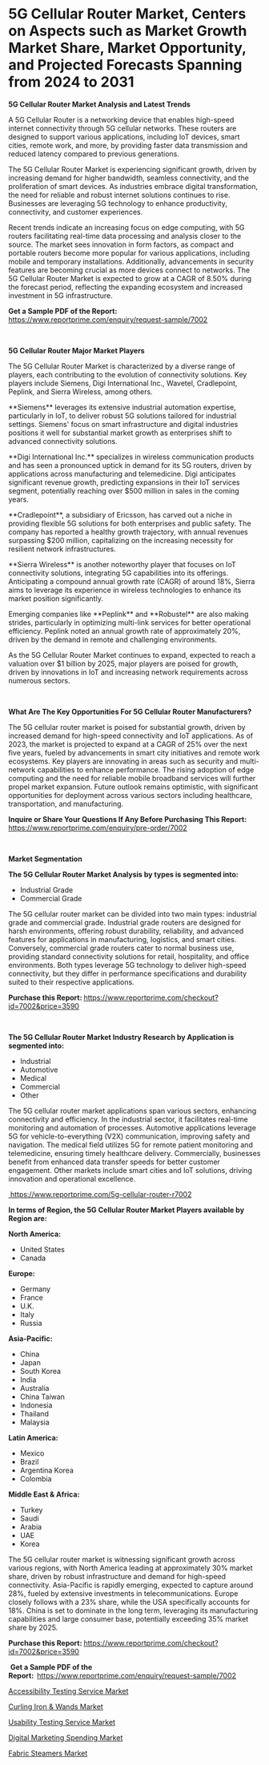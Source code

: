 <p><h1>5G Cellular Router Market, Centers on Aspects such as Market Growth Market Share, Market Opportunity, and Projected Forecasts Spanning from 2024 to 2031</h1></p><p><strong>5G Cellular Router Market Analysis and Latest Trends</strong></p>
<p><p>A 5G Cellular Router is a networking device that enables high-speed internet connectivity through 5G cellular networks. These routers are designed to support various applications, including IoT devices, smart cities, remote work, and more, by providing faster data transmission and reduced latency compared to previous generations. </p><p>The 5G Cellular Router Market is experiencing significant growth, driven by increasing demand for higher bandwidth, seamless connectivity, and the proliferation of smart devices. As industries embrace digital transformation, the need for reliable and robust internet solutions continues to rise. Businesses are leveraging 5G technology to enhance productivity, connectivity, and customer experiences.</p><p>Recent trends indicate an increasing focus on edge computing, with 5G routers facilitating real-time data processing and analysis closer to the source. The market sees innovation in form factors, as compact and portable routers become more popular for various applications, including mobile and temporary installations. Additionally, advancements in security features are becoming crucial as more devices connect to networks. The 5G Cellular Router Market is expected to grow at a CAGR of 8.50% during the forecast period, reflecting the expanding ecosystem and increased investment in 5G infrastructure.</p></p>
<p><strong>Get a Sample PDF of the Report:&nbsp;</strong> <a href="https://www.reportprime.com/enquiry/request-sample/7002">https://www.reportprime.com/enquiry/request-sample/7002</a></p>
<p>&nbsp;</p>
<p><strong>5G Cellular Router Major Market Players</strong></p>
<p><p>The 5G Cellular Router Market is characterized by a diverse range of players, each contributing to the evolution of connectivity solutions. Key players include Siemens, Digi International Inc., Wavetel, Cradlepoint, Peplink, and Sierra Wireless, among others.</p><p>**Siemens** leverages its extensive industrial automation expertise, particularly in IoT, to deliver robust 5G solutions tailored for industrial settings. Siemens' focus on smart infrastructure and digital industries positions it well for substantial market growth as enterprises shift to advanced connectivity solutions.</p><p>**Digi International Inc.** specializes in wireless communication products and has seen a pronounced uptick in demand for its 5G routers, driven by applications across manufacturing and telemedicine. Digi anticipates significant revenue growth, predicting expansions in their IoT services segment, potentially reaching over $500 million in sales in the coming years.</p><p>**Cradlepoint**, a subsidiary of Ericsson, has carved out a niche in providing flexible 5G solutions for both enterprises and public safety. The company has reported a healthy growth trajectory, with annual revenues surpassing $200 million, capitalizing on the increasing necessity for resilient network infrastructures.</p><p>**Sierra Wireless** is another noteworthy player that focuses on IoT connectivity solutions, integrating 5G capabilities into its offerings. Anticipating a compound annual growth rate (CAGR) of around 18%, Sierra aims to leverage its experience in wireless technologies to enhance its market position significantly.</p><p>Emerging companies like **Peplink** and **Robustel** are also making strides, particularly in optimizing multi-link services for better operational efficiency. Peplink noted an annual growth rate of approximately 20%, driven by the demand in remote and challenging environments.</p><p>As the 5G Cellular Router Market continues to expand, expected to reach a valuation over $1 billion by 2025, major players are poised for growth, driven by innovations in IoT and increasing network requirements across numerous sectors.</p></p>
<p>&nbsp;</p>
<p><strong>What Are The Key Opportunities For 5G Cellular Router Manufacturers?</strong></p>
<p><p>The 5G cellular router market is poised for substantial growth, driven by increased demand for high-speed connectivity and IoT applications. As of 2023, the market is projected to expand at a CAGR of 25% over the next five years, fueled by advancements in smart city initiatives and remote work ecosystems. Key players are innovating in areas such as security and multi-network capabilities to enhance performance. The rising adoption of edge computing and the need for reliable mobile broadband services will further propel market expansion. Future outlook remains optimistic, with significant opportunities for deployment across various sectors including healthcare, transportation, and manufacturing.</p></p>
<p><strong>Inquire or Share Your Questions If Any Before Purchasing This Report:</strong> <a href="https://www.reportprime.com/enquiry/pre-order/7002">https://www.reportprime.com/enquiry/pre-order/7002</a></p>
<p>&nbsp;</p>
<p><strong>Market Segmentation</strong></p>
<p><strong>The 5G Cellular Router Market Analysis by types is segmented into:</strong></p>
<p><ul><li>Industrial Grade</li><li>Commercial Grade</li></ul></p>
<p><p>The 5G cellular router market can be divided into two main types: industrial grade and commercial grade. Industrial grade routers are designed for harsh environments, offering robust durability, reliability, and advanced features for applications in manufacturing, logistics, and smart cities. Conversely, commercial grade routers cater to normal business use, providing standard connectivity solutions for retail, hospitality, and office environments. Both types leverage 5G technology to deliver high-speed connectivity, but they differ in performance specifications and durability suited to their respective applications.</p></p>
<p><strong>Purchase this Report:&nbsp;</strong><a href="https://www.reportprime.com/checkout?id=7002&price=3590">https://www.reportprime.com/checkout?id=7002&price=3590</a></p>
<p>&nbsp;</p>
<p><strong>The 5G Cellular Router Market Industry Research by Application is segmented into:</strong></p>
<p><ul><li>Industrial</li><li>Automotive</li><li>Medical</li><li>Commercial</li><li>Other</li></ul></p>
<p><p>The 5G cellular router market applications span various sectors, enhancing connectivity and efficiency. In the industrial sector, it facilitates real-time monitoring and automation of processes. Automotive applications leverage 5G for vehicle-to-everything (V2X) communication, improving safety and navigation. The medical field utilizes 5G for remote patient monitoring and telemedicine, ensuring timely healthcare delivery. Commercially, businesses benefit from enhanced data transfer speeds for better customer engagement. Other markets include smart cities and IoT solutions, driving innovation and operational excellence.</p></p>
<p><a href="https://www.reportprime.com/5g-cellular-router-r7002">&nbsp;https://www.reportprime.com/5g-cellular-router-r7002</a></p>
<p><strong>In terms of Region, the 5G Cellular Router Market Players available by Region are:</strong></p>
<p>
    <p> <strong> North America: </strong>
        <ul>
            <li>United States</li>
            <li>Canada</li>
        </ul>
        </p> 
    <p> <strong> Europe: </strong>
        <ul>
            <li>Germany</li>
            <li>France</li>
            <li>U.K.</li>
            <li>Italy</li>
            <li>Russia</li>
        </ul>
        </p> 
    <p> <strong> Asia-Pacific: </strong>
        <ul>
            <li>China</li>
            <li>Japan</li>
            <li>South Korea</li>
            <li>India</li>
            <li>Australia</li>
            <li>China Taiwan</li>
            <li>Indonesia</li>
            <li>Thailand</li>
            <li>Malaysia</li>
        </ul>
        </p> 
    <p> <strong> Latin America: </strong>
        <ul>
            <li>Mexico</li>
            <li>Brazil</li>
            <li>Argentina Korea</li>
            <li>Colombia</li>
        </ul>
        </p> 
    <p> <strong> Middle East & Africa: </strong>
        <ul>
            <li>Turkey</li>
            <li>Saudi</li>
            <li>Arabia</li>
            <li>UAE</li>
            <li>Korea</li>
        </ul>
    </p>
    </p>
<p><p>The 5G cellular router market is witnessing significant growth across various regions, with North America leading at approximately 30% market share, driven by robust infrastructure and demand for high-speed connectivity. Asia-Pacific is rapidly emerging, expected to capture around 28%, fueled by extensive investments in telecommunications. Europe closely follows with a 23% share, while the USA specifically accounts for 18%. China is set to dominate in the long term, leveraging its manufacturing capabilities and large consumer base, potentially exceeding 35% market share by 2025.</p></p>
<p><strong>Purchase this Report: </strong><a href="https://www.reportprime.com/checkout?id=7002&price=3590">https://www.reportprime.com/checkout?id=7002&price=3590</a></p>
<p>&nbsp;<strong>Get a Sample PDF of the Report:&nbsp;&nbsp;</strong><a href="https://www.reportprime.com/enquiry/request-sample/7002">https://www.reportprime.com/enquiry/request-sample/7002</a></p>
<p><strong></strong></p>
<p><p><a href="https://www.linkedin.com/pulse/comprehensive-look-product-type-web-appmobile-app-application-5cafc?trackingId=OuqobUADTOS%2Fm34RexCR8A%3D%3D">Accessibility Testing Service Market</a></p><p><a href="https://issuu.com/reportprime-2/docs/curling-iron-wands-market-size-2030_b436c69371c84a">Curling Iron & Wands Market</a></p><p><a href="https://www.linkedin.com/pulse/usability-testing-service-industry-sector-market-dynamics-future-fjllc?trackingId=Q%2BRAEHBxRGOXdW16eZ0XHQ%3D%3D">Usability Testing Service Market</a></p><p><a href="https://medium.com/@earlecmcneil/how-regional-and-global-trends-are-shaping-the-digital-marketing-spending-market-for-the-year-7829791fdf4f">Digital Marketing Spending Market</a></p><p><a href="https://issuu.com/reportprime-2/docs/fabric-steamers-market-size-2030.pp_d33d7c9f433412">Fabric Steamers Market</a></p></p>